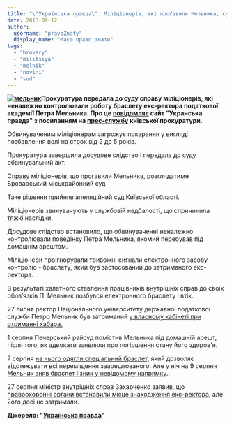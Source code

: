 ```yaml
---
title: "\"Українська правда\": Міліціонерів, які проґавили Мельника, судитимуть у Броварах"
date: 2013-09-12
author: 
  username: "pravoZnaty"
  display_name: "Маєш право знати"
tags: 
  - "brovary"
  - "militsiya"
  - "melnik"
  - "novini"
  - "sud"
---
```


**[![мельник](https://mpz.brovary.org/wp-content/uploads/2013/09/melnik.jpg)](https://mpz.brovary.org/wp-content/uploads/2013/09/melnik.jpg)Прокуратура передала до суду справу міліціонерів, які неналежно контролювали роботу браслету екс-ректора податкової академії Петра Мельника. Про це [повідомляє](http://www.pravda.com.ua/news/2013/09/12/6997781/) сайт "Укранська правда" з посиланням на [прес-службу](http://www.kobl.gp.gov.ua/ua/news.html?_m=publications&_c=view&_t=rec&id=127451) київської прокуратури.**

Обвинуваченим міліціонерам загрожує покарання у вигляді позбавлення волі на строк від 2 до 5 років.

Прокуратура завершила досудове слідство і передала до суду обвинувальний акт.

Справу міліціонерів, що прогавили Мельника, розглядатиме Броварський міськрайонний суд

Таке рішення прийняв апеляційний суд Київської області.

Міліціонерів звинувачують у службовій недбалості, що спричинила тяжкі наслідки.

Досудове слідство встановило, що обвинуваченні неналежно контролювали поведінку Петра Мельника, якомий перебував під домашнім арештом.

Міліціонери проігнорували тривожні сигнали електронного засобу контролю - браслету, який був застосований до затриманого екс-ректора.

В результаті халатного ставлення працівників внутрішніх справ до своїх обов’язків П. Мельник позбувся електронного браслету і втік.

27 липня ректор Національного університету державної податкової служби Петро Мельник був затриманий [у власному кабінеті при отриманні хабара.](http://www.pravda.com.ua/news/2013/07/27/6995073/)

1 серпня Печерський райсуд помістив Мельника під домашній арешт, після того, як адвокати заявляли про погіршення стану його здоров'я.

7 серпня [на нього одягли спеціальний браслет,](http://www.pravda.com.ua/news/2013/08/7/6995672/) який дозволяє відстежувати всі переміщення заарештованого. Але у ніч на 9 серпня [Мельник зняв браслет і зник у невідомому напрямку](http://www.pravda.com.ua/news/2013/08/9/6995781/)..

27 серпня міністр внутрішніх справ Захарченко заявив, що [правоохоронні органи встановили місце знаходження екс-ректора](http://www.pravda.com.ua/news/2013/08/27/6996741/), але його досі не затримали.

**Джерело: "[Українська правда](http://www.pravda.com.ua/news/2013/09/12/6997781/)"**
